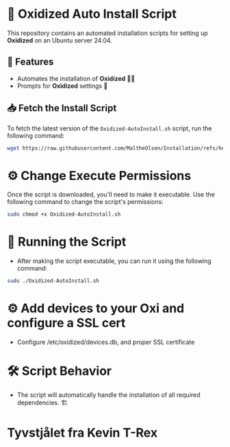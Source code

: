 # 🚀 Oxidized Auto Install Script

This repository contains an automated installation scripts for setting up **Oxidized** on an Ubuntu server 24.04.

## 🔧 Features

- Automates the installation of **Oxidized** 🐱‍💻
- Prompts for **Oxidized** settings 📝

## 📥 Fetch the Install Script

To fetch the latest version of the `Oxidized-AutoInstall.sh` script, run the following command:

```bash
wget https://raw.githubusercontent.com/MaltheOlsen/Installation/refs/heads/main/Oxidized/Oxidized-AutoInstall.sh -O Oxidized-AutoInstall.sh
```

# ⚙️ Change Execute Permissions
Once the script is downloaded, you'll need to make it executable. Use the following command to change the script's permissions:

```bash
sudo chmod +x Oxidized-AutoInstall.sh
```

# 🚀 Running the Script
- After making the script executable, you can run it using the following command:

```bash
sudo ./Oxidized-AutoInstall.sh
```

# ⚙️ Add devices to your Oxi and configure a SSL cert
- Configure /etc/oxidized/devices.db, and proper SSL certificate

# 🛠️ Script Behavior
 - The script will automatically handle the installation of all required dependencies. 🏗️

# Tyvstjålet fra Kevin T-Rex
